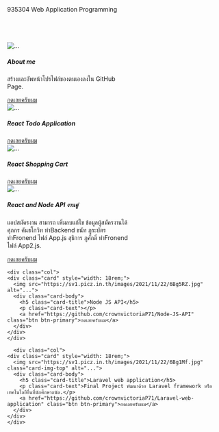 <!DOCTYPE html>
<html lang="en">
<head>
    <meta charset="UTF-8">
    <meta http-equiv="X-UA-Compatible" content="IE=edge">
    <meta name="viewport" content="width=device-width, initial-scale=1.0">
    <title>Document</title>
    <!-- CSS only -->
<link href="https://cdn.jsdelivr.net/npm/bootstrap@5.1.3/dist/css/bootstrap.min.css" rel="stylesheet" integrity="sha384-1BmE4kWBq78iYhFldvKuhfTAU6auU8tT94WrHftjDbrCEXSU1oBoqyl2QvZ6jIW3" crossorigin="anonymous">
<!-- JavaScript Bundle with Popper -->
<script src="https://cdn.jsdelivr.net/npm/bootstrap@5.1.3/dist/js/bootstrap.bundle.min.js" integrity="sha384-ka7Sk0Gln4gmtz2MlQnikT1wXgYsOg+OMhuP+IlRH9sENBO0LRn5q+8nbTov4+1p" crossorigin="anonymous"></script>
</head>
<body>
  
  <nav class="navbar navbar-light bg-light">
    <div class="container-fluid">
      <span class="navbar-brand mb-0 h1">935304 Web Application Programming</span>
    </div>
  </nav>
<br><br><br><br>
<div class="container ">
<div class="row row-cols-1 row-cols-md-4 g-3">
  <div class="col">
<div class="card" style="width: 18rem;">
  <img src="https://sv1.picz.in.th/images/2021/11/22/6BgOMP.jpg" class="card-img-top" alt="...">
  <div class="card-body">
    <h5 class="card-title">About me</h5>
    <p class="card-text">สร้างและอัพหน้าโปรไฟล์ของตนเองลงใน GitHub Page.</p>
    <a href="https://crownvictoriap71.github.io/aboutme.html" class="btn btn-primary">กดเลยครับผม</a>
  </div>
</div>
</div>

  
<div class="col">
  <div class="card" style="width: 18rem;">
    <img src="https://sv1.picz.in.th/images/2021/11/22/6Bi7aR.jpg" alt="...">
    <div class="card-body">
      <h5 class="card-title">React Todo Application</h5>
      <p class="card-text"></p>
      <a href="https://github.com/crownvictoriaP71/React-Todo-Application" class="btn btn-primary">กดเลยครับผม</a>
    </div>
  </div>
  </div>


  <div class="col">
    <div class="card" style="width: 18rem;">
      <img src="https://sv1.picz.in.th/images/2021/11/22/6BgRh8.jpg" class="card-img-top" alt="...">
      <div class="card-body">
        <h5 class="card-title">React Shopping Cart</h5>
        <p class="card-text"></p>
        <a href="https://github.com/crownvictoriaP71/React-Shopping-Cart" class="btn btn-primary">กดเลยครับผม</a>
      </div>
    </div>
    </div>


  <div class="col">
    <div class="card" style="width: 18rem;">
      <img src="https://sv1.picz.in.th/images/2021/11/22/6Bg5RZ.jpg" alt="...">
      <div class="card-body">
        <h5 class="card-title">React and Node API งานคู่</h5>
        <p class="card-text">แอปสมัครงาน สามารถ เพิ่มลบแก้ไข ข้อมูลผู้สมัครงานได้ ศุภกร คันธโกวิท ทำBackend  ธนัท ภูระบัตรทำFronend ไฟล์ App.js สุธิการ ภูศักดิ์ ทำFronend ไฟล์ App2.js.</p>
        <a href="https://github.com/crownvictoriaP71/React-and-Node-API-" class="btn btn-primary">กดเลยครับผม</a>
      </div>
    </div>
    </div>
    
    <div class="col">
    <div class="card" style="width: 18rem;">
      <img src="https://sv1.picz.in.th/images/2021/11/22/6Bg5RZ.jpg" alt="...">
      <div class="card-body">
        <h5 class="card-title">Node JS API</h5>
        <p class="card-text"></p>
        <a href="https://github.com/crownvictoriaP71/Node-JS-API" class="btn btn-primary">กดเลยครับผม</a>
      </div>
    </div>
    </div>
    
      <div class="col">
    <div class="card" style="width: 18rem;">
      <img src="https://sv1.picz.in.th/images/2021/11/22/6Bg1Mf.jpg" class="card-img-top" alt="...">
      <div class="card-body">
        <h5 class="card-title">Laravel web application</h5>
        <p class="card-text">Final Project พัฒนาด้วย Laravel framework หรือเทคโนโลยีอื่นที่นักศึกษาถนัด.</p>
        <a href="https://github.com/crownvictoriaP71/Laravel-web-application" class="btn btn-primary">กดเลยครับผม</a>
      </div>
    </div>
    </div>


</div></div>
  </body>
</html>
